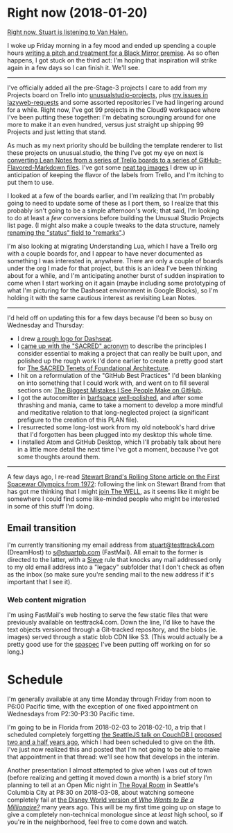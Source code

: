 # Right now (2018-01-20)

[Right now, Stuart is listening to Van Halen.](https://www.youtube.com/watch?v=YCcLNmOpN3A)

I woke up Friday morning in a fey mood and ended up spending a couple hours [writing a pitch and treatment for a Black Mirror premise][Let's Talk Tommy]. As so often happens, I got stuck on the third act: I'm hoping that inspiration will strike again in a few days so I can finish it. We'll see.

[Let's Talk Tommy]: https://github.com/stuartpb/pitches-and-scripts/blob/master/tv-spec-scripts/black-mirror/lets-talk-tommy.md

---

I've officially added all the pre-Stage-3 projects I care to add from my Projects board on Trello into [unusualstudio-projects](https://github.com/unusualstudio/unusualstudio-projects), plus [my issues in lazyweb-requests](https://github.com/h5bp/lazyweb-requests/issues/created_by/stuartpb) and some assorted repositories I've had lingering around for a while. Right now, I've got 99 projects in the Cloud9 workspace where I've been putting these together: I'm debating scrounging around for one more to make it an even hundred, versus just straight up shipping 99 Projects and just letting that stand.

As much as my next priority should be building the template renderer to list these projects on unusual.studio, the thing I've got my eye on next is [converting Lean Notes from a series of Trello boards to a series of GitHub-Flavored-Markdown files][leannotes/leannotes#1]. I've got some [neat tag images][leannotes tags] I drew up in anticipation of keeping the flavor of the labels from Trello, and I'm itching to put them to use.

I looked at a few of the boards earlier, and I'm realizing that I'm probably going to need to update some of these as I port them, so I realize that this probably isn't going to be a simple afternoon's work; that said, I'm looking to do at least a *few* conversions before building the Unusual Studio Projects list page. (I might also make a couple tweaks to the data structure, namely [renaming the "status" field to "remarks"][unusualstudio-projects#6].)

I'm also looking at migrating Understanding Lua, which I have a Trello org with a couple boards for, and I appear to have never documented as something I was interested in, anywhere. There are only a couple of boards under the org I made for that project, but this is an idea I've been thinking about for a while, and I'm anticipating another burst of sudden inspiration to come when I start working on it again (maybe including some prototyping of what I'm picturing for the Dashseat environment in Google Blocks), so I'm holding it with the same cautious interest as revisiting Lean Notes.

---

I'd held off on updating this for a few days because I'd been so busy on Wednesday and Thursday:

- I drew [a rough logo for Dashseat](https://github.com/dashseat/dashseat-artwork/blob/master/dashseat-icon.svg).
- I [came up with the "SACRED" acronym][SACRED] to describe the principles I consider essential to making a project that can really be built upon, and polished up the rough work I'd done earlier to create a pretty good start for [The SACRED Tenets of Foundational Architecture][sacred-tenets].
- I hit on a reformulation of the "GitHub Best Practices" I'd been blanking on into something that I could work with, and went on to fill several sections on: [The Biggest Mistakes I See People Make on GitHub][github-mistakes].
- I got the autocomitter in [barfspace][] [well-polished][autocommit history], and after some thrashing and mania, came to take a moment to develop a more mindful and meditative relation to that long-neglected project (a significant prefigure to the creation of this PLAN file).
- I resurrected some long-lost work from my old notebook's hard drive that I'd forgotten has been plugged into my desktop this whole time.
- I installed Atom and GitHub Desktop, which I'll probably talk about here in a little more detail the next time I've got a moment, because I've got some thoughts around them.

[SACRED]: https://github.com/stuartpb/sacred-tenets/issues/1
[sacred-tenets]: https://github.com/stuartpb/sacred-tenets
[github-mistakes]: https://github.com/stuartpb/github-mistakes
[barfspace]: https://github.com/stuartpb/barfspace
[autocommit history]: https://github.com/stuartpb/barfspace/commits/master/bin/autocommit.sh

---

A few days ago, I re-read [Stewart Brand's Rolling Stone article on the First Spacewar Olympics from 1972][spacewar-article]: following the link on Stewart Brand from that has got me thinking that I might [join The WELL][], as it seems like it might be somewhere I could find some like-minded people who might be interested in some of this stuff I'm doing.

[leannotes/leannotes#1]: https://github.com/leannotes/leannotes/issues/1
[leannotes tags]: https://github.com/leannotes/leannotes/tree/master/tags
[unusualstudio-projects#6]: https://github.com/unusualstudio/unusualstudio-projects/issues/6
[spacewar-article]: https://github.com/stuartpb/spacewar-article
[Join The WELL]: https://www.well.com/join/

## Email transition

I'm currently transitioning my email address from stuart@testtrack4.com (DreamHost) to s@stuartpb.com (FastMail). All emait to the former is directed to the latter, with a [Sieve][] rule that knocks any mail addressed only to my old email address into a "legacy" subfolder that I don't check as often as the inbox (so make sure you're sending mail to the new address if it's important that I see it).

[Sieve]: https://en.wikipedia.org/wiki/Sieve_(mail_filtering_language)

### Web content migration

I'm using FastMail's web hosting to serve the few static files that were previously available on testtrack4.com. Down the line, I'd like to have the text objects versioned through a Git-tracked repository, and the blobs (ie. images) served through a static blob CDN like S3. (This would actually be a pretty good use for the [spaspec][] I've been putting off working on for so long.)

[spaspec]: https://github.com/spaspec

# Schedule

I'm generally available at any time Monday through Friday from noon to P6:00 Pacific time, with the exception of one fixed appointment on Wednesdays from P2:30-P3:30 Pacific time.

I'm going to be in Florida from 2018-02-03 to 2018-02-10, a trip that I scheduled completely forgetting [the SeattleJS talk on CouchDB I proposed two and a half years ago](https://github.com/seattlejs/seattlejs/issues/38), which I had been scheduled to give on the 8th. I've just now realized this and posted that I'm not going to be able to make that appointment in that thread: we'll see how that develops in the interim.

Another presentation I almost attempted to give when I was out of town (before realizing and getting it moved down a month) is a brief story I'm planning to tell at an Open Mic night in [The Royal Room][] in Seattle's Columbia City at P8:30 on 2018-03-08, about watching someone completely fail at [the Disney World version of *Who Wants to Be a Millionaire?*][WWTBAMPI] many years ago. This will be my first time going up on stage to give a completely non-technical monologue since at *least* high school, so if you're in the neighborhood, feel free to come down and watch.

[The Royal Room]: http://theroyalroomseattle.com/
[WWTBAMPI]: https://en.wikipedia.org/wiki/Who_Wants_to_Be_a_Millionaire_%E2%80%93_Play_It!
